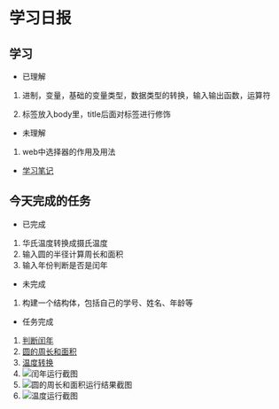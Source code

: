 # 学习日报

## 学习

* 已理解

1. 进制，变量，基础的变量类型，数据类型的转换，输入输出函数，运算符

2. 标签放入body里，title后面对标签进行修饰

* 未理解

1. web中选择器的作用及用法

* [学习笔记](https://github.com/lc0122/-.md/blob/master/python%E7%9A%84%E5%AD%A6%E4%B9%A0%E7%AC%94%E8%AE%B0.md)

## 今天完成的任务

* 已完成
1. 华氏温度转换成摄氏温度
2. 输入圆的半径计算周长和面积
3. 输入年份判断是否是闰年

* 未完成

1. 构建一个结构体，包括自己的学号、姓名、年龄等

* 任务完成
1. [判断闰年](https://github.com/lc0122/-.md/blob/master/%E5%88%A4%E6%96%AD%E9%97%B0%E5%B9%B4.py)
2. [圆的周长和面积](https://github.com/lc0122/-.md/blob/master/%E5%88%A4%E6%96%AD%E9%97%B0%E5%B9%B4.py)
3. [温度转换](https://github.com/lc0122/-.md/blob/master/%E6%B8%A9%E5%BA%A6%E8%BD%AC%E6%8D%A2.py)
4. ![闰年运行截图](https://github.com/lc0122/-.md/blob/master/%E9%97%B0%E5%B9%B4.png)
5. ![圆的周长和面积运行结果截图](https://github.com/lc0122/-.md/blob/master/%E5%91%A8%E9%95%BF%E5%8D%8A%E5%BE%84.png)
6. ![温度运行截图](https://github.com/lc0122/-.md/blob/master/%E6%B8%A9%E5%BA%A6.png)

